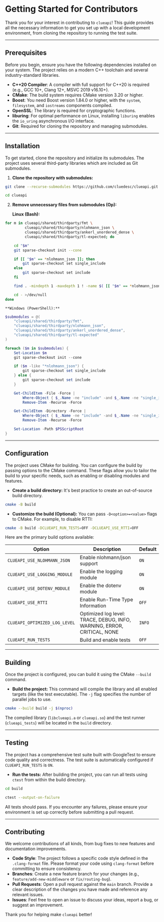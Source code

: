 # Getting Started for Contributors

Thank you for your interest in contributing to `clueapi`! This guide provides all the necessary information to get you set up with a local development environment, from cloning the repository to running the test suite.

---

## Prerequisites

Before you begin, ensure you have the following dependencies installed on your system. The project relies on a modern C++ toolchain and several industry-standard libraries.

* **C++20 Compiler**: A compiler with full support for C++20 is required (e.g., GCC 10+, Clang 12+, MSVC 2019 v16.10+).
* **CMake**: The build system requires CMake version 3.20 or higher.
* **Boost**: You need Boost version 1.84.0 or higher, with the `system`, `filesystem`, and `iostreams` components compiled.
* **OpenSSL**: The library is required for cryptographic functions.
* **liburing**: For optimal performance on Linux, installing `liburing` enables the `io_uring` asynchronous I/O interface.
* **Git**: Required for cloning the repository and managing submodules.

---

## Installation

To get started, clone the repository and initialize its submodules. The project uses several third-party libraries which are included as Git submodules.

1. **Clone the repository with submodules:**
```bash
git clone --recurse-submodules https://github.com/cluedesc/clueapi.git

cd clueapi
```

2. **Remove unnecessary files from submodules (Op):**

    **Linux (Bash):**
```bash
for m in clueapi/shared/thirdparty/fmt \
         clueapi/shared/thirdparty/nlohmann_json \
         clueapi/shared/thirdparty/ankerl_unordered_dense \
         clueapi/shared/thirdparty/tl-expected; do

    cd "$m"
    git sparse-checkout init --cone

    if [[ "$m" == *nlohmann_json ]]; then
        git sparse-checkout set single_include
    else
        git sparse-checkout set include
    fi

    find . -mindepth 1 -maxdepth 1 ! -name $( [[ "$m" == *nlohmann_json ]] && echo "single_include" || echo "include" ) -exec rm -rf {} +

    cd - >/dev/null
done
```

    **Windows (PowerShell):**
```powershell
$submodules = @(
    "clueapi/shared/thirdparty/fmt",
    "clueapi/shared/thirdparty/nlohmann_json",
    "clueapi/shared/thirdparty/ankerl_unordered_dense",
    "clueapi/shared/thirdparty/tl-expected"
)

foreach ($m in $submodules) {
    Set-Location $m
    git sparse-checkout init --cone

    if ($m -like "*nlohmann_json") {
        git sparse-checkout set single_include
    } else {
        git sparse-checkout set include
    }

    Get-ChildItem -File -Force |
        Where-Object { $_.Name -ne "include" -and $_.Name -ne "single_include" } |
        Remove-Item -Recurse -Force

    Get-ChildItem -Directory -Force |
        Where-Object { $_.Name -ne "include" -and $_.Name -ne "single_include" } |
        Remove-Item -Recurse -Force

    Set-Location -Path $PSScriptRoot
}
```

---

## Configuration

The project uses CMake for building. You can configure the build by passing options to the CMake command. These flags allow you to tailor the build to your specific needs, such as enabling or disabling modules and features.

* **Create a build directory:** It's best practice to create an out-of-source build directory.
```bash
cmake -B build
```

* **Customize the build (Optional):** You can pass `-D<option>=<value>` flags to CMake. For example, to disable RTTI:
```bash
cmake -B build -DCLUEAPI_RUN_TESTS=OFF -DCLUEAPI_USE_RTTI=OFF
```

Here are the primary build options available:

| Option                        | Description                                                             | Default |
| ----------------------------- | ----------------------------------------------------------------------- | ------- |
| `CLUEAPI_USE_NLOHMANN_JSON`   | Enable nlohmann/json support                                            | `ON`    |
| `CLUEAPI_USE_LOGGING_MODULE`  | Enable the logging module                                               | `ON`    |
| `CLUEAPI_USE_DOTENV_MODULE`   | Enable the dotenv module                                                | `ON`    |
| `CLUEAPI_USE_RTTI`            | Enable Run-Time Type Information                                        | `OFF`   |
| `CLUEAPI_OPTIMIZED_LOG_LEVEL` | Optimized log level: TRACE, DEBUG, INFO, WARNING, ERROR, CRITICAL, NONE | `INFO`  |
| `CLUEAPI_RUN_TESTS`           | Build and enable tests                                                  | `OFF`   |

---

## Building

Once the project is configured, you can build it using the CMake `--build` command.

* **Build the project:** This command will compile the library and all enabled targets (like the test executable). The `-j` flag specifies the number of parallel jobs to use.
```bash
cmake --build build -j $(nproc)
```

The compiled library (`libclueapi.a` or `clueapi.so`) and the test runner (`clueapi_tests`) will be located in the `build` directory.

---

## Testing

The project has a comprehensive test suite built with GoogleTest to ensure code quality and correctness. The test suite is automatically configured if `CLUEAPI_RUN_TESTS` is `ON`.

* **Run the tests:** After building the project, you can run all tests using `ctest` from within the build directory.
```bash
cd build

ctest --output-on-failure
```

All tests should pass. If you encounter any failures, please ensure your environment is set up correctly before submitting a pull request.

---

## Contributing

We welcome contributions of all kinds, from bug fixes to new features and documentation improvements.

* **Code Style**: The project follows a specific code style defined in the `.clang-format` file. Please format your code using `clang-format` before committing to ensure consistency.
* **Branches**: Create a new feature branch for your changes (e.g., `feature/add-new-middleware` or `fix/routing-bug`).
* **Pull Requests**: Open a pull request against the `main` branch. Provide a clear description of the changes you have made and reference any relevant issues.
* **Issues**: Feel free to open an issue to discuss your ideas, report a bug, or suggest an improvement.

Thank you for helping make `clueapi` better!